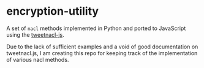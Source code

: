 # encryption-utility


A set of `nacl` methods implemented in Python and ported to JavaScript using the [tweetnacl-js](https://github.com/dchest/tweetnacl-js).

Due to the lack of sufficient examples and a void of good documentation on tweetnacl.js, I am creating this repo for keeping track of the implementation of various nacl methods.
